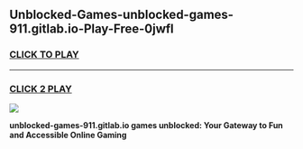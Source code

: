 
## Unblocked-Games-unblocked-games-911.gitlab.io-Play-Free-0jwfl
<h3>
<a href="https://premium76.site?title=unblocked-games-911.gitlab.io&ref=18A1">CLICK TO PLAY</a></h3>
<hr>

<h3>
<a href="https://premium76.site?title=unblocked-games-911.gitlab.io&ref=18A1">CLICK 2 PLAY</a>
  
</h3>

<a href="https://premium76.site?title=unblocked-games-911.gitlab.io&ref=18A1"><img src="https://clearcache.store/games.png"></a>


**unblocked-games-911.gitlab.io games unblocked: Your Gateway to Fun and Accessible Online Gaming**
